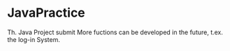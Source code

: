 # JavaPractice
Th. Java Project submit
More fuctions can be developed in the future, t.ex. the log-in System.
